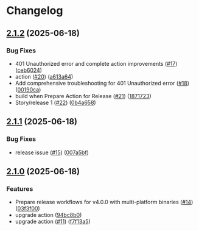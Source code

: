 # Changelog

## [2.1.2](https://github.com/pal-paul/git-copy/compare/v2.1.1...v2.1.2) (2025-06-18)


### Bug Fixes

* 401 Unauthorized error and complete action improvements ([#17](https://github.com/pal-paul/git-copy/issues/17)) ([ceb6024](https://github.com/pal-paul/git-copy/commit/ceb602463033a90d4e1ad19d0e8333ecaf13fcb5))
* action ([#20](https://github.com/pal-paul/git-copy/issues/20)) ([a613a64](https://github.com/pal-paul/git-copy/commit/a613a641f769ef2ee12d3ef4f573f131d82fe4fc))
* Add comprehensive troubleshooting for 401 Unauthorized error ([#18](https://github.com/pal-paul/git-copy/issues/18)) ([00190ca](https://github.com/pal-paul/git-copy/commit/00190ca81fca2e507e0ab9d405d38cb64ed36c42))
* build when Prepare Action for Release ([#21](https://github.com/pal-paul/git-copy/issues/21)) ([1871723](https://github.com/pal-paul/git-copy/commit/1871723e40d907b8f728fe2ca73730c4ed2c491f))
* Story/release 1 ([#22](https://github.com/pal-paul/git-copy/issues/22)) ([0b4a658](https://github.com/pal-paul/git-copy/commit/0b4a658bc5fc17495d138e566149fff14516ff80))

## [2.1.1](https://github.com/pal-paul/git-copy/compare/v2.1.0...v2.1.1) (2025-06-18)


### Bug Fixes

* release issue ([#15](https://github.com/pal-paul/git-copy/issues/15)) ([007a5bf](https://github.com/pal-paul/git-copy/commit/007a5bf2fec1e6c7c61bd3d6d8c4c27293ab2296))

## [2.1.0](https://github.com/pal-paul/git-copy/compare/v2.0.1...v2.1.0) (2025-06-18)


### Features

* Prepare release workflows for v4.0.0 with multi-platform binaries ([#14](https://github.com/pal-paul/git-copy/issues/14)) ([03f3f00](https://github.com/pal-paul/git-copy/commit/03f3f008b427e6847dfd97a2624b9a5d03a6e252))
* upgrade action ([94bc8b0](https://github.com/pal-paul/git-copy/commit/94bc8b09132ed9ba0887a92d2ef134c53b9d53c0))
* upgrade action ([#11](https://github.com/pal-paul/git-copy/issues/11)) ([f7f13a5](https://github.com/pal-paul/git-copy/commit/f7f13a58bd3eaa67c8449dccd0aed23a3937fe86))

